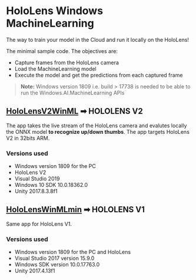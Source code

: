 # HoloLens Windows MachineLearning

The way to train your model in the Cloud and run it locally on the HoloLens!

The minimal sample code. The objectives are:
- Capture frames from the HoloLens camera
- Load the MachineLearning model
- Execute the model and get the predictions from each captured frame

> **Note:** Windows version 1809 i.e. build > 17738 is needed to be able to run the Windows.AI.MachineLearning APIs


## [HoloLensV2WinML](./HoloLensV2WinML) ➡ HOLOLENS V2

The app takes the live stream of the HoloLens camera and evalutes locally the ONNX model **to recognize up/down thumbs**.
The app targets HoloLens V2 in 32bits ARM.

### Versions used
- Windows version 1809 for the PC
- HoloLens V2
- Visual Studio 2019
- Windows 10 SDK 10.0.18362.0
- Unity 2017.8.3.8f1


## [HoloLensWinMLmin](./HoloLensWinMLmin) ➡ HOLOLENS V1

Same app for HoloLens V1.

### Versions used
- Windows version 1809 for the PC and HoloLens
- Visual Studio 2017 version 15.9.0
- Windows SDK version 10.0.17763.0
- Unity 2017.4.13f1
